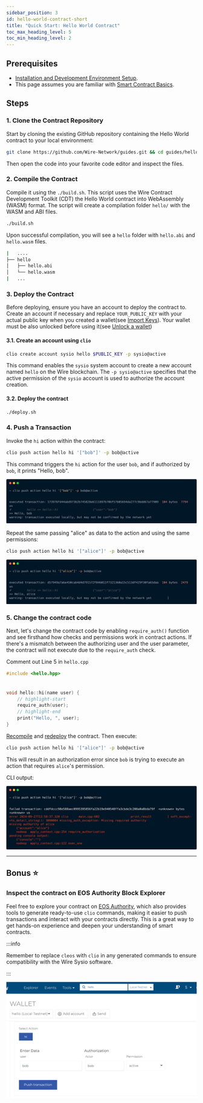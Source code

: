 ```yaml
---
sidebar_position: 3
id: hello-world-contract-short
title: "Quick Start: Hello World Contract"
toc_max_heading_level: 5
toc_min_heading_level: 2
---
```


<!-- # Hello World Contract -->

## Prerequisites

- [Installation and Development Environment Setup](../getting-started/install-dependencies#binary-installation).
- This page assumes you are familiar with [Smart Contract Basics](./smart-contract-basics.md).

## Steps

### 1. Clone the Contract Repository

Start by cloning the existing GitHub repository containing the Hello World contract to your local environment:

```bash
git clone https://github.com/Wire-Network/guides.git && cd guides/hello-world-contract
```

Then open the code into your favorite code editor and inspect the files.

### 2. Compile the Contract

Compile it using the `./build.sh`. This script uses the Wire Contract Development Toolkit (CDT) the Hello World contract into WebAssembly (WASM) format. The script will create a compilation folder `hello/` with the WASM and ABI files.

```bash
./build.sh
```

Upon successful compilation, you will see a `hello` folder with `hello.abi` and `hello.wasm` files.

<!-- ![compiled-dir](/img/compiled-dir.png) -->

```sh title="hello-world-contract/"
|   ....
├── hello           
│   ├── hello.abi
│   └── hello.wasm
|   ...
```

### 3. Deploy the Contract

Before deploying, ensure you have an account to deploy the contract to. Create an account if necessary and replace `YOUR_PUBLIC_KEY` with your actual public key when you created a wallet(see [Import Keys](../getting-started/create-development-wallet.md#import-keys-into-your-wallet)). Your wallet must be also unlocked before using it(see [Unlock a wallet](../getting-started/create-development-wallet.md#unlock-a-wallet))

#### 3.1. Create an account using `clio`

```bash
clio create account sysio hello $PUBLIC_KEY -p sysio@active
```

This command enables the `sysio` system account to create a new account named `hello` on the Wire blockchain. The `-p sysio@active` specifies that the active permission of the `sysio` account is used to authorize the account creation.

#### 3.2. Deploy the contract

```bash
./deploy.sh
```

### 4. Push a Transaction

Invoke the `hi` action within the contract:

```bash
clio push action hello hi '["bob"]' -p bob@active
```

This command triggers the `hi` action for the user `bob`, and if authorized by `bob`, it prints "Hello, bob".

![bob-says-hi](/img/clio-push-action-hello.png)

Repeat the same passing "alice" as data to the action and using the same permissions:

```bash
clio push action hello hi '["alice"]' -p bob@active
```

![bob-invoke-with-alice](/img/clio-push-action-hello-2.png)

### 5. Change the contract code

Next, let's change the contract code by enabling `require_auth()` function and see firsthand how checks and permissions work in contract actions. If there's a mismatch between the authorizing user and the user parameter, the contract will not execute due to the `require_auth` check.

Comment out Line 5 in `hello.cpp`

```cpp title="hello.cpp"
#include <hello.hpp>


void hello::hi(name user) {
    // highlight-start
    require_auth(user);
    // highlight-end  
    print("Hello, ", user);
}

```

[Recompile](#2-compile-the-contract) and [redeploy](#3-deploy-the-contract) the contract. Then execute:

```bash
clio push action hello hi '["alice"]' -p bob@active
```

This will result in an authorization error since `bob` is trying to execute an action that requires `alice`'s permission.

CLI output:

![missing-authority](/img/clio-failed-trx-auth.png)

---

## Bonus ⭐️

### Inspect the contract on EOS Authority Block Explorer

Feel free to explore your contract on [EOS Authority](./block-explorer.md), which also provides tools to generate ready-to-use `clio` commands, making it easier to push transactions and interact with your contracts directly. This is a great way to get hands-on experience and deepen your understanding of smart contracts.

:::info

Remember to replace `cleos` with `clio` in any generated commands to ensure compatibility with the Wire Sysio software.

:::

![inspect-hello](/img/be-inspect-hello.png)
